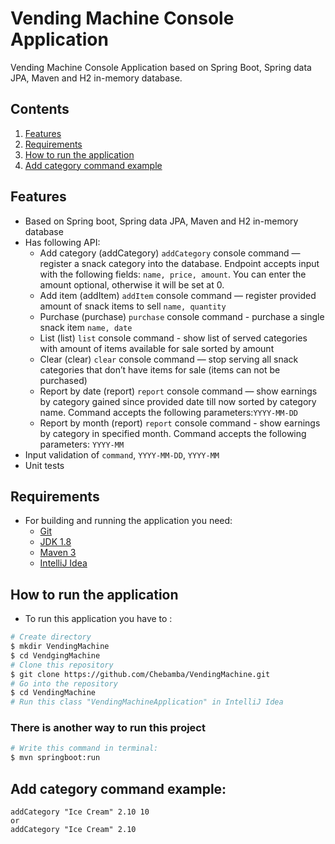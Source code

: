 # Vending Machine Console Application


Vending Machine Console Application based on Spring Boot, Spring data JPA, Maven and H2 in-memory database.


## Contents

1. [Features](#features)
2. [Requirements](#requirements)
3. [How to run the application](#how-to-run-the-application)
4. [Add category command example](#add-category-command-example)


## Features

* Based on Spring boot, Spring data JPA, Maven and H2 in-memory database
* Has following API:
    * Add category (addCategory) `addCategory` console command — register a snack category into the database. Endpoint accepts input with the following fields: `name, price, amount`. You can enter the amount optional, otherwise it will be set at 0.
    * Add item (addItem) `addItem` console command — register provided amount of snack items to sell `name, quantity`
    * Purchase (purchase) `purchase` console command - purchase a single snack item `name, date`
    * List (list) `list` console command - show list of served categories with amount of items available for sale sorted by amount
    * Clear (clear) `clear` console command — stop serving all snack categories that don’t have items for sale (items can not be purchased)
    * Report by date (report) `report` console command — show earnings by category gained since provided date till now sorted by category name. Command accepts the following parameters:`YYYY-MM-DD`
    * Report by month (report) `report` console command - show earnings by category in specified month. Command accepts the following parameters: `YYYY-MM`
* Input validation of `command`, `YYYY-MM-DD`, `YYYY-MM`
* Unit tests

## Requirements

- For building and running the application you need:
    - [Git](https://git-scm.com)
    - [JDK 1.8](http://www.oracle.com/technetwork/java/javase/downloads/jdk8-downloads-2133151.html)
    - [Maven 3](https://maven.apache.org)
    - [IntelliJ Idea](https://www.jetbrains.com/idea/)

## How to run the application
- To run this application you have to :
```bash
# Create directory
$ mkdir VendingMachine
$ cd VendgingMachine
# Clone this repository
$ git clone https://github.com/Chebamba/VendingMachine.git
# Go into the repository
$ cd VendingMachine
# Run this class "VendingMachineApplication" in IntelliJ Idea
```
### There is another way to run this project
```bash
# Write this command in terminal:
$ mvn springboot:run
```

## Add category command example:
```
addCategory "Ice Cream" 2.10 10
or
addCategory "Ice Cream" 2.10
```

